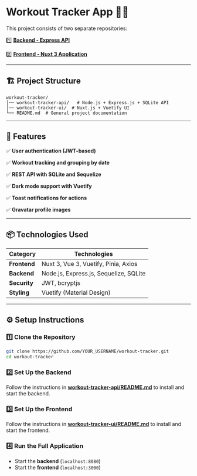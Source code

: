 # Workout Tracker App 🏋️‍♂️

This project consists of two separate repositories:

1️⃣ **[Backend - Express API](workout-tracker-api/README.md)**

2️⃣ **[Frontend - Nuxt 3 Application](workout-tracker-ui/README.md)**

---

## 🏗 **Project Structure**

```
workout-tracker/
│── workout-tracker-api/   # Node.js + Express.js + SQLite API
│── workout-tracker-ui/  # Nuxt.js + Vuetify UI
└── README.md  # General project documentation
```

---

## 🚀 **Features**

✅ **User authentication (JWT-based)**

✅ **Workout tracking and grouping by date**

✅ **REST API with SQLite and Sequelize**

✅ **Dark mode support with Vuetify**

✅ **Toast notifications for actions**

✅ **Gravatar profile images**

---

## 📦 **Technologies Used**

| Category  | Technologies |
|-----------|-------------|
| **Frontend** | Nuxt 3, Vue 3, Vuetify, Pinia, Axios |
| **Backend**  | Node.js, Express.js, Sequelize, SQLite |
| **Security** | JWT, bcryptjs |
| **Styling**  | Vuetify (Material Design)

---

## ⚙️ **Setup Instructions**

### 1️⃣ Clone the Repository

```sh
git clone https://github.com/YOUR_USERNAME/workout-tracker.git
cd workout-tracker
```

### 2️⃣ Set Up the Backend

Follow the instructions in **[workout-tracker-api/README.md](workout-tracker-api/README.md)** to install and start the backend.

### 3️⃣ Set Up the Frontend

Follow the instructions in **[workout-tracker-ui/README.md](workout-tracker-ui/README.md)** to install and start the frontend.

### 4️⃣ Run the Full Application

- Start the **backend** (`localhost:8080`)
- Start the **frontend** (`localhost:3000`)